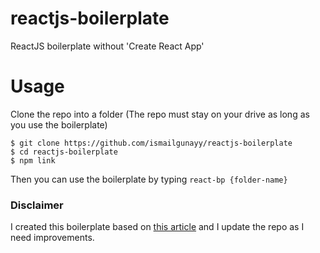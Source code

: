 # reactjs-boilerplate
ReactJS boilerplate without 'Create React App'

# Usage
Clone the repo into a folder (The repo must stay on your drive as long as you use the boilerplate)
``` 
$ git clone https://github.com/ismailgunayy/reactjs-boilerplate
$ cd reactjs-boilerplate
$ npm link
```

Then you can use the boilerplate by typing `react-bp {folder-name}`
    

 

### Disclaimer
I created this boilerplate based on [this article](https://dev.to/nikhilkumaran/don-t-use-create-react-app-how-you-can-set-up-your-own-reactjs-boilerplate-43l0) and I update the repo as I need improvements.
